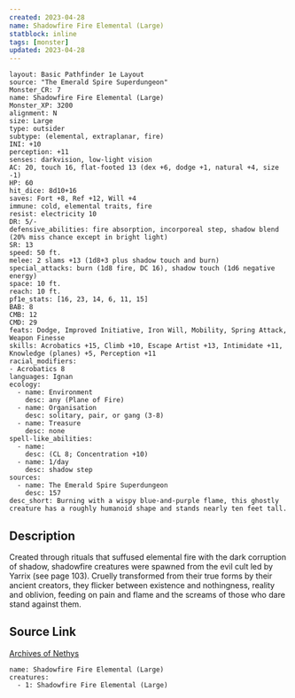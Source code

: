```yaml
---
created: 2023-04-28
name: Shadowfire Fire Elemental (Large)
statblock: inline
tags: [monster]
updated: 2023-04-28
---
```

```statblock
layout: Basic Pathfinder 1e Layout
source: "The Emerald Spire Superdungeon"
Monster_CR: 7
name: Shadowfire Fire Elemental (Large)
Monster_XP: 3200
alignment: N
size: Large
type: outsider
subtype: (elemental, extraplanar, fire)
INI: +10
perception: +11
senses: darkvision, low-light vision
AC: 20, touch 16, flat-footed 13 (dex +6, dodge +1, natural +4, size -1)
HP: 60
hit_dice: 8d10+16
saves: Fort +8, Ref +12, Will +4
immune: cold, elemental traits, fire
resist: electricity 10
DR: 5/-
defensive_abilities: fire absorption, incorporeal step, shadow blend (20% miss chance except in bright light)
SR: 13
speed: 50 ft.
melee: 2 slams +13 (1d8+3 plus shadow touch and burn)
special_attacks: burn (1d8 fire, DC 16), shadow touch (1d6 negative energy)
space: 10 ft.
reach: 10 ft.
pf1e_stats: [16, 23, 14, 6, 11, 15]
BAB: 8
CMB: 12
CMD: 29
feats: Dodge, Improved Initiative, Iron Will, Mobility, Spring Attack, Weapon Finesse
skills: Acrobatics +15, Climb +10, Escape Artist +13, Intimidate +11, Knowledge (planes) +5, Perception +11
racial_modifiers:
- Acrobatics 8
languages: Ignan
ecology:
  - name: Environment
    desc: any (Plane of Fire)
  - name: Organisation
    desc: solitary, pair, or gang (3-8)
  - name: Treasure
    desc: none
spell-like_abilities:
  - name:
    desc: (CL 8; Concentration +10)
  - name: 1/day
    desc: shadow step
sources:
  - name: The Emerald Spire Superdungeon
    desc: 157
desc_short: Burning with a wispy blue-and-purple flame, this ghostly creature has a roughly humanoid shape and stands nearly ten feet tall.
```
## Description
Created through rituals that suffused elemental fire with the dark corruption of shadow, shadowfire creatures were spawned from the evil cult led by Yarrix (see page 103). Cruelly transformed from their true forms by their ancient creators, they flicker between existence and nothingness, reality and oblivion, feeding on pain and flame and the screams of those who dare stand against them.
## Source Link
[Archives of Nethys](https://aonprd.com/MonsterDisplay.aspx?ItemName=Shadowfire%20Fire%20Elemental%20(Large))
```encounter-table
name: Shadowfire Fire Elemental (Large)
creatures:
  - 1: Shadowfire Fire Elemental (Large)
```
